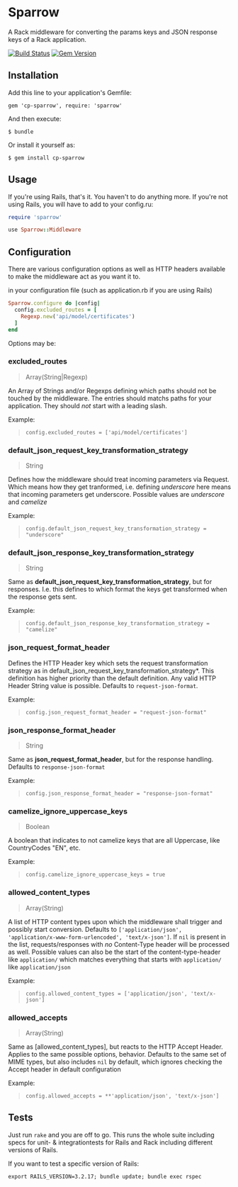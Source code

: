 # Sparrow

A Rack middleware for converting the params keys and JSON response keys of a Rack application.

[![Build Status](https://travis-ci.org/GateprotectGmbH/sparrow.svg?branch=master)](https://travis-ci.org/GateprotectGmbH/sparrow) [![Gem Version](https://badge.fury.io/rb/cp-sparrow.svg)](http://badge.fury.io/rb/cp-sparrow)

## Installation

Add this line to your application's Gemfile:

    gem 'cp-sparrow', require: 'sparrow'

And then execute:

    $ bundle

Or install it yourself as:

    $ gem install cp-sparrow

## Usage

If you're using Rails, that's it. You haven't to do anything more. If you're not using Rails, you will have to add to your config.ru:

```rb
require 'sparrow'

use Sparrow::Middleware
```

## Configuration

There are various configuration options as well as HTTP headers available to
make the middleware act as you want it to.

in your configuration file (such as application.rb if you are using Rails)

```ruby
Sparrow.configure do |config|
  config.excluded_routes = [
    Regexp.new('api/model/certificates')
  ]
end
```

Options may be:

### excluded_routes

> Array(String|Regexp)

An Array of Strings and/or Regexps defining which paths should not be touched by the middleware. The entries should matchs paths for your application. They should *not* start with a leading slash.

Example:
> `config.excluded_routes = ['api/model/certificates']`


### default_json_request_key_transformation_strategy

> String

Defines how the middleware should treat incoming parameters via Request. Which means how they get tranformed, i.e. defining _underscore_ here means that incoming parameters get underscore. Possible values are _underscore_ and _camelize_

Example:
>`config.default_json_request_key_transformation_strategy = "underscore"`

### default_json_response_key_transformation_strategy

> String

Same as **default_json_request_key_transformation_strategy**, but for responses. I.e. this defines to which format the keys get transformed when the response gets sent.

Example:
>`config.default_json_response_key_transformation_strategy = "camelize"`

### json_request_format_header

Defines the HTTP Header key which sets the request transformation strategy as in default_json_request_key_transformation_strategy*. This definition has higher priority than the default definition. Any valid HTTP Header String value is possible. Defaults to `request-json-format`.

Example:
> `config.json_request_format_header = "request-json-format"`


### json_response_format_header

> String

Same as **json_request_format_header**, but for the response handling. Defaults to `response-json-format`

Example:
> `config.json_response_format_header = "response-json-format"`

### camelize_ignore_uppercase_keys

> Boolean

A boolean that indicates to not camelize keys that are all Uppercase, like CountryCodes "EN", etc.

Example:
> `config.camelize_ignore_uppercase_keys = true `

### allowed_content_types

> Array(String)

A list of HTTP content types upon which the middleware shall trigger and possibly start  conversion. Defaults to `['application/json', 'application/x-www-form-urlencoded', 'text/x-json']`. If `nil` is present in the list, requests/responses with *no* Content-Type header will be processed as well. Possible values can also be the start of the content-type-header like ```application/``` which matches everything that starts with ```application/``` like ```application/json```

Example:
> `config.allowed_content_types = ['application/json', 'text/x-json']`

### allowed_accepts

> Array(String)

Same as [allowed_content_types], but reacts to the HTTP Accept Header. Applies to the same possible options, behavior. Defaults to the same set of MIME types, but also includes `nil` by default, which ignores checking the Accept header in default configuration

Example:
> `config.allowed_accepts = **'application/json', 'text/x-json']`

## Tests

Just run `rake` and you are off to go. This runs the whole suite including
specs for unit- & integrationtests for Rails and Rack including different versions of Rails.

If you want to test a specific version of Rails:

```
export RAILS_VERSION=3.2.17; bundle update; bundle exec rspec
```
